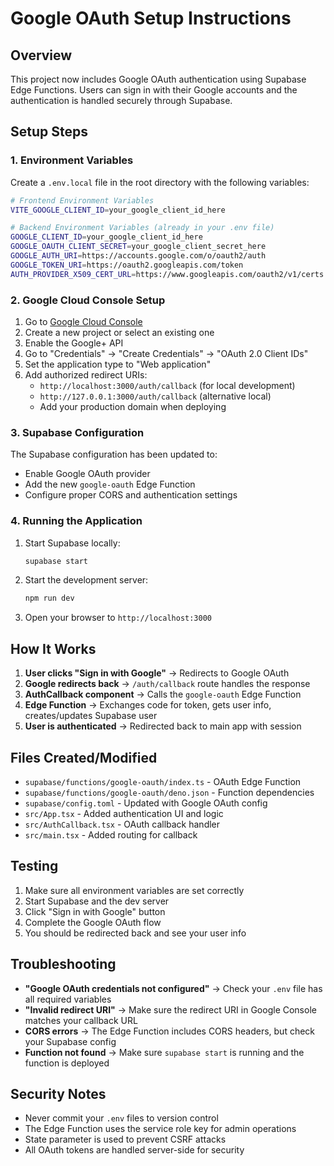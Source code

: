 # Google OAuth Setup Instructions

## Overview
This project now includes Google OAuth authentication using Supabase Edge Functions. Users can sign in with their Google accounts and the authentication is handled securely through Supabase.

## Setup Steps

### 1. Environment Variables

Create a `.env.local` file in the root directory with the following variables:

```bash
# Frontend Environment Variables
VITE_GOOGLE_CLIENT_ID=your_google_client_id_here

# Backend Environment Variables (already in your .env file)
GOOGLE_CLIENT_ID=your_google_client_id_here
GOOGLE_OAUTH_CLIENT_SECRET=your_google_client_secret_here
GOOGLE_AUTH_URI=https://accounts.google.com/o/oauth2/auth
GOOGLE_TOKEN_URI=https://oauth2.googleapis.com/token
AUTH_PROVIDER_X509_CERT_URL=https://www.googleapis.com/oauth2/v1/certs
```

### 2. Google Cloud Console Setup

1. Go to [Google Cloud Console](https://console.cloud.google.com/)
2. Create a new project or select an existing one
3. Enable the Google+ API
4. Go to "Credentials" → "Create Credentials" → "OAuth 2.0 Client IDs"
5. Set the application type to "Web application"
6. Add authorized redirect URIs:
   - `http://localhost:3000/auth/callback` (for local development)
   - `http://127.0.0.1:3000/auth/callback` (alternative local)
   - Add your production domain when deploying

### 3. Supabase Configuration

The Supabase configuration has been updated to:
- Enable Google OAuth provider
- Add the new `google-oauth` Edge Function
- Configure proper CORS and authentication settings

### 4. Running the Application

1. Start Supabase locally:
   ```bash
   supabase start
   ```

2. Start the development server:
   ```bash
   npm run dev
   ```

3. Open your browser to `http://localhost:3000`

## How It Works

1. **User clicks "Sign in with Google"** → Redirects to Google OAuth
2. **Google redirects back** → `/auth/callback` route handles the response
3. **AuthCallback component** → Calls the `google-oauth` Edge Function
4. **Edge Function** → Exchanges code for token, gets user info, creates/updates Supabase user
5. **User is authenticated** → Redirected back to main app with session

## Files Created/Modified

- `supabase/functions/google-oauth/index.ts` - OAuth Edge Function
- `supabase/functions/google-oauth/deno.json` - Function dependencies
- `supabase/config.toml` - Updated with Google OAuth config
- `src/App.tsx` - Added authentication UI and logic
- `src/AuthCallback.tsx` - OAuth callback handler
- `src/main.tsx` - Added routing for callback

## Testing

1. Make sure all environment variables are set correctly
2. Start Supabase and the dev server
3. Click "Sign in with Google" button
4. Complete the Google OAuth flow
5. You should be redirected back and see your user info

## Troubleshooting

- **"Google OAuth credentials not configured"** → Check your `.env` file has all required variables
- **"Invalid redirect URI"** → Make sure the redirect URI in Google Console matches your callback URL
- **CORS errors** → The Edge Function includes CORS headers, but check your Supabase config
- **Function not found** → Make sure `supabase start` is running and the function is deployed

## Security Notes

- Never commit your `.env` files to version control
- The Edge Function uses the service role key for admin operations
- State parameter is used to prevent CSRF attacks
- All OAuth tokens are handled server-side for security
